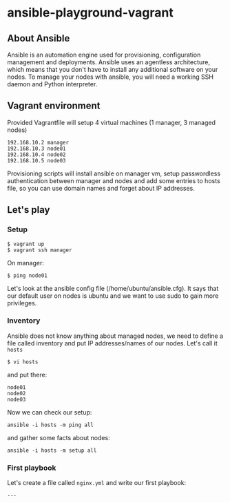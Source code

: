 # ansible-playground-vagrant

## About Ansible
Ansible is an automation engine used for provisioning, configuration management and deployments. Ansible uses an agentless architecture, which means that you don't have to install any additional software on your nodes. To manage your nodes with ansible, you will need a working SSH daemon and Python interpreter.

## Vagrant environment
Provided Vagrantfile will setup 4 virtual machines (1 manager, 3 managed nodes)
```
192.168.10.2 manager
192.168.10.3 node01
192.168.10.4 node02
192.168.10.5 node03
```

Provisioning scripts will install ansible on manager vm, setup passwordless authentication between manager and nodes and add some entries to hosts file, so you can use domain names and forget about IP addresses.

## Let's play
### Setup
```
$ vagrant up
$ vagrant ssh manager
```
On manager:
```
$ ping node01
```
Let's look at the ansible config file (/home/ubuntu/ansible.cfg). It says that our default user on nodes is ubuntu and we want to use sudo to gain more privileges.


### Inventory
Ansible does not know anything about managed nodes, we need to define a file called inventory and put IP addresses/names of our nodes.
Let's call it `hosts`
```
$ vi hosts
```
and put there:
```
node01
node02
node03
```

Now we can check our setup:
```
ansible -i hosts -m ping all
```
and gather some facts about nodes:
```
ansible -i hosts -m setup all
```

### First playbook
Let's create a file called `nginx.yml` and write our first playbook:
```
---
```
